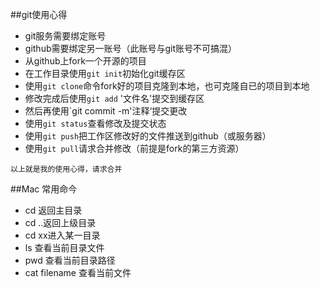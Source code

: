 ##git使用心得

- git服务需要绑定账号
- github需要绑定另一账号（此账号与git账号不可搞混）
- 从github上fork一个开源的项目
- 在工作目录使用`git init`初始化git缓存区
- 使用`git clone`命令fork好的项目克隆到本地，也可克隆自已的项目到本地
- 修改完成后使用`git add` '文件名'提交到缓存区
- 然后再使用`git commit -m'注释‘提交更改
- 使用`git status`查看修改及提交状态
- 使用`git push`把工作区修改好的文件推送到github（或服务器）
- 使用`git pull`请求合并修改（前提是fork的第三方资源）

```
以上就是我的使用心得，请求合并
```

##Mac 常用命今
- cd 返回主目录
- cd ..返回上级目录
- cd xx进入某一目录
- ls 查看当前目录文件
- pwd 查看当前目录路径
- cat filename 查看当前文件
